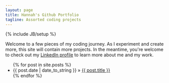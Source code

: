 ```yaml
---
layout: page
title: Hannah's Github Portfolio
tagline: Assorted coding projects
---
```

{% include JB/setup %}

Welcome to a few pieces of my coding journey. As I experiment and create more, this site will contain more projects. In the meantime, you're welcome to check out my [LinkedIn profile](https://www.linkedin.com/in/hannahnotess) to learn more about me and my work.


<ul class="posts">
  {% for post in site.posts %}
    <li><span>{{ post.date | date_to_string }}</span> &raquo; <a href="{{ BASE_PATH }}{{ post.url }}">{{ post.title }}</a></li>
  {% endfor %}
</ul>
